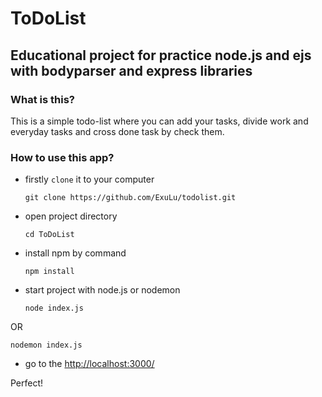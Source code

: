 # ToDoList
## Educational project for practice node.js and ejs with bodyparser and express libraries

### What is this?

This is a simple todo-list where you can add your tasks, divide work and everyday tasks and cross done task by check them.

### How to use this app?

- firstly `clone` it to your computer
  ```
  git clone https://github.com/ExuLu/todolist.git
  ```

- open project directory
  ```
  cd ToDoList
  ```
  
- install npm by command
  ```
  npm install
  ```

- start project with node.js or nodemon
  ```
  node index.js
  ```
OR
```
nodemon index.js
```

- go to the [http://localhost:3000/](url)

Perfect!

